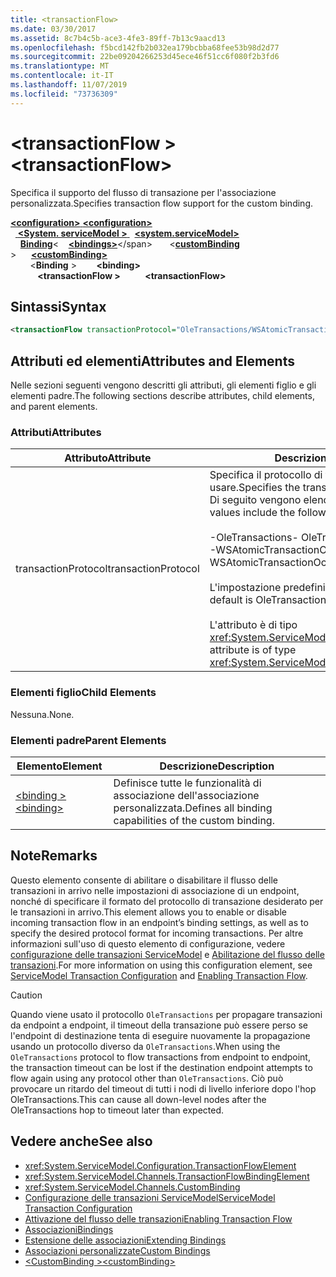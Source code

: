 ```yaml
---
title: <transactionFlow>
ms.date: 03/30/2017
ms.assetid: 8c7b4c5b-ace3-4fe3-89ff-7b13c9aacd13
ms.openlocfilehash: f5bcd142fb2b032ea179bcbba68fee53b98d2d77
ms.sourcegitcommit: 22be09204266253d45ece46f51cc6f080f2b3fd6
ms.translationtype: MT
ms.contentlocale: it-IT
ms.lasthandoff: 11/07/2019
ms.locfileid: "73736309"
---
```

# <a name="transactionflow"></a><span data-ttu-id="a3080-101">\<transactionFlow ></span><span class="sxs-lookup"><span data-stu-id="a3080-101">\<transactionFlow></span></span>
<span data-ttu-id="a3080-102">Specifica il supporto del flusso di transazione per l'associazione personalizzata.</span><span class="sxs-lookup"><span data-stu-id="a3080-102">Specifies transaction flow support for the custom binding.</span></span>  
  
<span data-ttu-id="a3080-103">[ **\<configuration>** ](../configuration-element.md)</span><span class="sxs-lookup"><span data-stu-id="a3080-103">[**\<configuration>**](../configuration-element.md)</span></span>\
<span data-ttu-id="a3080-104">&nbsp;&nbsp;[ **\<System. serviceModel >** ](system-servicemodel.md)</span><span class="sxs-lookup"><span data-stu-id="a3080-104">&nbsp;&nbsp;[**\<system.serviceModel>**](system-servicemodel.md)</span></span>\
<span data-ttu-id="a3080-105">&nbsp;&nbsp;&nbsp;&nbsp;[**Binding**](bindings.md)\<</span><span class="sxs-lookup"><span data-stu-id="a3080-105">&nbsp;&nbsp;&nbsp;&nbsp;[**\<bindings>**](bindings.md)\</span></span>
<span data-ttu-id="a3080-106">&nbsp;&nbsp;&nbsp;&nbsp;&nbsp;&nbsp;\<[**customBinding**](custombinding.md) ></span><span class="sxs-lookup"><span data-stu-id="a3080-106">&nbsp;&nbsp;&nbsp;&nbsp;&nbsp;&nbsp;[**\<customBinding>**](custombinding.md)</span></span>\
<span data-ttu-id="a3080-107">&nbsp;&nbsp;&nbsp;&nbsp;&nbsp;&nbsp;&nbsp;&nbsp;\<**Binding** ></span><span class="sxs-lookup"><span data-stu-id="a3080-107">&nbsp;&nbsp;&nbsp;&nbsp;&nbsp;&nbsp;&nbsp;&nbsp;**\<binding>**</span></span>\
<span data-ttu-id="a3080-108">&nbsp;&nbsp;&nbsp;&nbsp;&nbsp;&nbsp;&nbsp;&nbsp;&nbsp;&nbsp; **\<transactionFlow >**</span><span class="sxs-lookup"><span data-stu-id="a3080-108">&nbsp;&nbsp;&nbsp;&nbsp;&nbsp;&nbsp;&nbsp;&nbsp;&nbsp;&nbsp;**\<transactionFlow>**</span></span>  
  
## <a name="syntax"></a><span data-ttu-id="a3080-109">Sintassi</span><span class="sxs-lookup"><span data-stu-id="a3080-109">Syntax</span></span>  
  
```xml  
<transactionFlow transactionProtocol="OleTransactions/WSAtomicTransactionOctober2004" />
```  
  
## <a name="attributes-and-elements"></a><span data-ttu-id="a3080-110">Attributi ed elementi</span><span class="sxs-lookup"><span data-stu-id="a3080-110">Attributes and Elements</span></span>  
 <span data-ttu-id="a3080-111">Nelle sezioni seguenti vengono descritti gli attributi, gli elementi figlio e gli elementi padre.</span><span class="sxs-lookup"><span data-stu-id="a3080-111">The following sections describe attributes, child elements, and parent elements.</span></span>  
  
### <a name="attributes"></a><span data-ttu-id="a3080-112">Attributi</span><span class="sxs-lookup"><span data-stu-id="a3080-112">Attributes</span></span>  
  
|<span data-ttu-id="a3080-113">Attributo</span><span class="sxs-lookup"><span data-stu-id="a3080-113">Attribute</span></span>|<span data-ttu-id="a3080-114">Descrizione</span><span class="sxs-lookup"><span data-stu-id="a3080-114">Description</span></span>|  
|---------------|-----------------|  
|<span data-ttu-id="a3080-115">transactionProtocol</span><span class="sxs-lookup"><span data-stu-id="a3080-115">transactionProtocol</span></span>|<span data-ttu-id="a3080-116">Specifica il protocollo di transazione da usare.</span><span class="sxs-lookup"><span data-stu-id="a3080-116">Specifies the transaction protocol to be used.</span></span> <span data-ttu-id="a3080-117">Di seguito vengono elencati i valori validi:</span><span class="sxs-lookup"><span data-stu-id="a3080-117">Valid values include the following:</span></span><br /><br /> <span data-ttu-id="a3080-118">-OleTransactions</span><span class="sxs-lookup"><span data-stu-id="a3080-118">-   OleTransactions</span></span><br /><span data-ttu-id="a3080-119">-WSAtomicTransactionOctober2004</span><span class="sxs-lookup"><span data-stu-id="a3080-119">-   WSAtomicTransactionOctober2004</span></span><br /><br /> <span data-ttu-id="a3080-120">L'impostazione predefinita è OleTransactions.</span><span class="sxs-lookup"><span data-stu-id="a3080-120">The default is OleTransactions.</span></span><br /><br /> <span data-ttu-id="a3080-121">L'attributo è di tipo <xref:System.ServiceModel.TransactionProtocol>.</span><span class="sxs-lookup"><span data-stu-id="a3080-121">This attribute is of type <xref:System.ServiceModel.TransactionProtocol>.</span></span>|  
  
### <a name="child-elements"></a><span data-ttu-id="a3080-122">Elementi figlio</span><span class="sxs-lookup"><span data-stu-id="a3080-122">Child Elements</span></span>  
 <span data-ttu-id="a3080-123">Nessuna.</span><span class="sxs-lookup"><span data-stu-id="a3080-123">None.</span></span>  
  
### <a name="parent-elements"></a><span data-ttu-id="a3080-124">Elementi padre</span><span class="sxs-lookup"><span data-stu-id="a3080-124">Parent Elements</span></span>  
  
|<span data-ttu-id="a3080-125">Elemento</span><span class="sxs-lookup"><span data-stu-id="a3080-125">Element</span></span>|<span data-ttu-id="a3080-126">Descrizione</span><span class="sxs-lookup"><span data-stu-id="a3080-126">Description</span></span>|  
|-------------|-----------------|  
|[<span data-ttu-id="a3080-127">\<binding ></span><span class="sxs-lookup"><span data-stu-id="a3080-127">\<binding></span></span>](bindings.md)|<span data-ttu-id="a3080-128">Definisce tutte le funzionalità di associazione dell'associazione personalizzata.</span><span class="sxs-lookup"><span data-stu-id="a3080-128">Defines all binding capabilities of the custom binding.</span></span>|  
  
## <a name="remarks"></a><span data-ttu-id="a3080-129">Note</span><span class="sxs-lookup"><span data-stu-id="a3080-129">Remarks</span></span>  
 <span data-ttu-id="a3080-130">Questo elemento consente di abilitare o disabilitare il flusso delle transazioni in arrivo nelle impostazioni di associazione di un endpoint, nonché di specificare il formato del protocollo di transazione desiderato per le transazioni in arrivo.</span><span class="sxs-lookup"><span data-stu-id="a3080-130">This element allows you to enable or disable incoming transaction flow in an endpoint’s binding settings, as well as to specify the desired protocol format for incoming transactions.</span></span> <span data-ttu-id="a3080-131">Per altre informazioni sull'uso di questo elemento di configurazione, vedere [configurazione delle transazioni ServiceModel](../../../wcf/feature-details/servicemodel-transaction-configuration.md) e [Abilitazione del flusso delle transazioni](../../../wcf/feature-details/enabling-transaction-flow.md).</span><span class="sxs-lookup"><span data-stu-id="a3080-131">For more information on using this configuration element, see [ServiceModel Transaction Configuration](../../../wcf/feature-details/servicemodel-transaction-configuration.md) and [Enabling Transaction Flow](../../../wcf/feature-details/enabling-transaction-flow.md).</span></span>  
  
> [!CAUTION]
> <span data-ttu-id="a3080-132">Quando viene usato il protocollo `OleTransactions` per propagare transazioni da endpoint a endpoint, il timeout della transazione può essere perso se l'endpoint di destinazione tenta di eseguire nuovamente la propagazione usando un protocollo diverso da `OleTransactions`.</span><span class="sxs-lookup"><span data-stu-id="a3080-132">When using the `OleTransactions` protocol to flow transactions from endpoint to endpoint, the transaction timeout can be lost if the destination endpoint attempts to flow again using any protocol other than `OleTransactions`.</span></span> <span data-ttu-id="a3080-133">Ciò può provocare un ritardo del timeout di tutti i nodi di livello inferiore dopo l'hop OleTransactions.</span><span class="sxs-lookup"><span data-stu-id="a3080-133">This can cause all down-level nodes after the OleTransactions hop to timeout later than expected.</span></span>  
  
## <a name="see-also"></a><span data-ttu-id="a3080-134">Vedere anche</span><span class="sxs-lookup"><span data-stu-id="a3080-134">See also</span></span>

- <xref:System.ServiceModel.Configuration.TransactionFlowElement>
- <xref:System.ServiceModel.Channels.TransactionFlowBindingElement>
- <xref:System.ServiceModel.Channels.CustomBinding>
- [<span data-ttu-id="a3080-135">Configurazione delle transazioni ServiceModel</span><span class="sxs-lookup"><span data-stu-id="a3080-135">ServiceModel Transaction Configuration</span></span>](../../../wcf/feature-details/servicemodel-transaction-configuration.md)
- [<span data-ttu-id="a3080-136">Attivazione del flusso delle transazioni</span><span class="sxs-lookup"><span data-stu-id="a3080-136">Enabling Transaction Flow</span></span>](../../../wcf/feature-details/enabling-transaction-flow.md)
- [<span data-ttu-id="a3080-137">Associazioni</span><span class="sxs-lookup"><span data-stu-id="a3080-137">Bindings</span></span>](../../../wcf/bindings.md)
- [<span data-ttu-id="a3080-138">Estensione delle associazioni</span><span class="sxs-lookup"><span data-stu-id="a3080-138">Extending Bindings</span></span>](../../../wcf/extending/extending-bindings.md)
- [<span data-ttu-id="a3080-139">Associazioni personalizzate</span><span class="sxs-lookup"><span data-stu-id="a3080-139">Custom Bindings</span></span>](../../../wcf/extending/custom-bindings.md)
- [<span data-ttu-id="a3080-140">\<CustomBinding ></span><span class="sxs-lookup"><span data-stu-id="a3080-140">\<customBinding></span></span>](custombinding.md)
